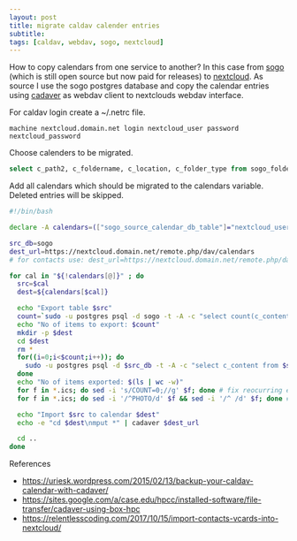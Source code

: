```yaml
---
layout: post
title: migrate caldav calender entries
subtitle: 
tags: [caldav, webdav, sogo, nextcloud]
---
```


How to copy calendars from one service to another? 
In this case from [sogo](https://sogo.nu/) (which is still open source but now paid for releases) to [nextcloud](https://nextcloud.com/).
As source I use the sogo postgres database and copy the calendar entries using [cadaver](http://webdav.org/cadaver/) as webdav client to nextclouds webdav interface.

For caldav login create a ~/.netrc file.
```
machine nextcloud.domain.net login nextcloud_user password nextcloud_password
```

Choose calenders to be migrated.
```sql
select c_path2, c_foldername, c_location, c_folder_type from sogo_folder_info order by c_folder_type, c_path2;
```


Add all calendars which should be migrated to the calendars variable. Deleted entries will be skipped.

```bash
#!/bin/bash

declare -A calendars=(["sogo_source_calendar_db_table"]="nextcloud_username/nextcloud_destination_calendar")

src_db=sogo
dest_url=https://nextcloud.domain.net/remote.php/dav/calendars
# for contacts use: dest_url=https://nextcloud.domain.net/remote.php/dav/addressbooks/users

for cal in "${!calendars[@]}" ; do
  src=$cal
  dest=${calendars[$cal]}

  echo "Export table $src"
  count=`sudo -u postgres psql -d sogo -t -A -c "select count(c_content) from $src where c_deleted is null"`
  echo "No of items to export: $count"
  mkdir -p $dest
  cd $dest
  rm *
  for((i=0;i<$count;i++)); do
    sudo -u postgres psql -d $src_db -t -A -c "select c_content from $src where c_deleted is null limit 1 offset $i" > $(cat /proc/sys/kernel/random/uuid)-imported.ics
  done
  echo "No of items exported: $(ls | wc -w)"
  for f in *.ics; do sed -i 's/COUNT=0;//g' $f; done # fix reocurring event parameter
  for f in *.ics; do sed -i '/^PHOTO/d' $f && sed -i '/^ /d' $f; done # remove base64 photo

  echo "Import $src to calendar $dest"
  echo -e "cd $dest\nmput *" | cadaver $dest_url

  cd ..
done
```

References
* <https://uriesk.wordpress.com/2015/02/13/backup-your-caldav-calendar-with-cadaver/>
* <https://sites.google.com/a/case.edu/hpcc/installed-software/file-transfer/cadaver-using-box-hpc>
* <https://relentlesscoding.com/2017/10/15/import-contacts-vcards-into-nextcloud/>
